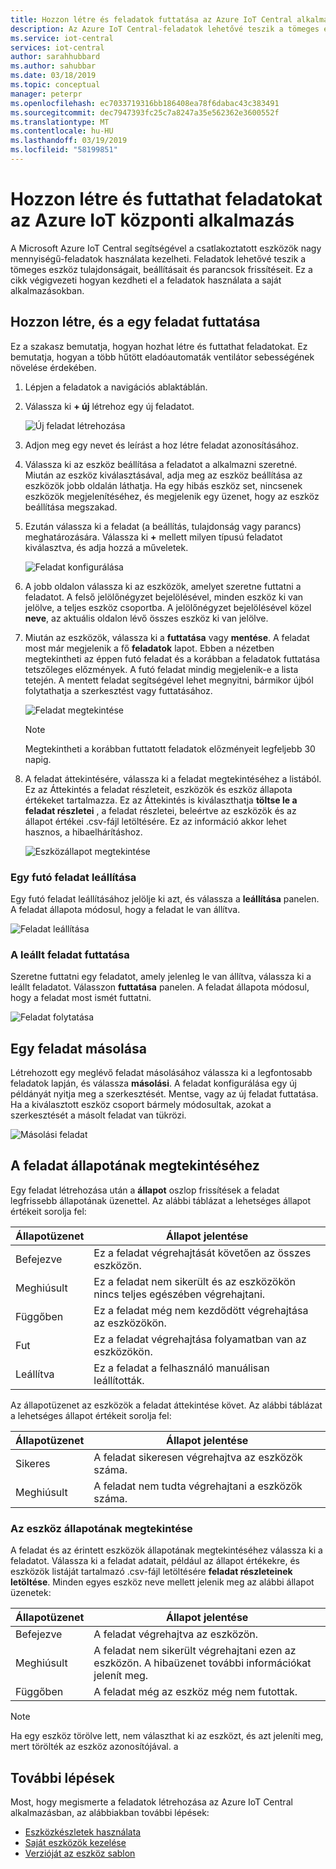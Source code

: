 ```yaml
---
title: Hozzon létre és feladatok futtatása az Azure IoT Central alkalmazásban |} A Microsoft Docs
description: Az Azure IoT Central-feladatok lehetővé teszik a tömeges eszköz felügyeleti képességei, például egy adott eszköztulajdonság frissítése, a beállítás vagy egy parancs végrehajtása.
ms.service: iot-central
services: iot-central
author: sarahhubbard
ms.author: sahubbar
ms.date: 03/18/2019
ms.topic: conceptual
manager: peterpr
ms.openlocfilehash: ec7033719316bb186408ea78f6dabac43c383491
ms.sourcegitcommit: dec7947393fc25c7a8247a35e562362e3600552f
ms.translationtype: MT
ms.contentlocale: hu-HU
ms.lasthandoff: 03/19/2019
ms.locfileid: "58199851"
---
```

# <a name="create-and-run-a-job-in-your-azure-iot-central-application"></a>Hozzon létre és futtathat feladatokat az Azure IoT központi alkalmazás

A Microsoft Azure IoT Central segítségével a csatlakoztatott eszközök nagy mennyiségű-feladatok használata kezelheti. Feladatok lehetővé teszik a tömeges eszköz tulajdonságait, beállításait és parancsok frissítéseit. Ez a cikk végigvezeti hogyan kezdheti el a feladatok használata a saját alkalmazásokban.

## <a name="create-and-run-a-job"></a>Hozzon létre, és a egy feladat futtatása

Ez a szakasz bemutatja, hogyan hozhat létre és futtathat feladatokat. Ez bemutatja, hogyan a több hűtött eladóautomaták ventilátor sebességének növelése érdekében.

1. Lépjen a feladatok a navigációs ablaktáblán.

1. Válassza ki **+ új** létrehoz egy új feladatot.

    ![Új feladat létrehozása](./media/howto-run-a-job/createnewjob.png)

1. Adjon meg egy nevet és leírást a hoz létre feladat azonosításához.

1. Válassza ki az eszköz beállítása a feladatot a alkalmazni szeretné. Miután az eszköz kiválasztásával, adja meg az eszköz beállítása az eszközök jobb oldalán láthatja. Ha egy hibás eszköz set, nincsenek eszközök megjelenítéséhez, és megjelenik egy üzenet, hogy az eszköz beállítása megszakad.

1. Ezután válassza ki a feladat (a beállítás, tulajdonság vagy parancs) meghatározására. Válassza ki **+** mellett milyen típusú feladatot kiválasztva, és adja hozzá a műveletek.

    ![Feladat konfigurálása](./media/howto-run-a-job/configurejob.png)

1. A jobb oldalon válassza ki az eszközök, amelyet szeretne futtatni a feladatot. A felső jelölőnégyzet bejelölésével, minden eszköz ki van jelölve, a teljes eszköz csoportba. A jelölőnégyzet bejelölésével közel **neve**, az aktuális oldalon lévő összes eszköz ki van jelölve.

1. Miután az eszközök, válassza ki a **futtatása** vagy **mentése**. A feladat most már megjelenik a fő **feladatok** lapot. Ebben a nézetben megtekintheti az éppen futó feladat és a korábban a feladatok futtatása tetszőleges előzmények. A futó feladat mindig megjelenik-e a lista tetején. A mentett feladat segítségével lehet megnyitni, bármikor újból folytathatja a szerkesztést vagy futtatásához.

    ![Feladat megtekintése](./media/howto-run-a-job/viewjob.png)

    > [!NOTE]
    > Megtekintheti a korábban futtatott feladatok előzményeit legfeljebb 30 napig.

1. A feladat áttekintésére, válassza ki a feladat megtekintéséhez a listából. Ez az Áttekintés a feladat részleteit, eszközök és eszköz állapota értékeket tartalmazza. Ez az Áttekintés is kiválaszthatja **töltse le a feladat részletei** , a feladat részletei, beleértve az eszközök és az állapot értékei .csv-fájl letöltésére. Ez az információ akkor lehet hasznos, a hibaelhárításhoz.

    ![Eszközállapot megtekintése](./media/howto-run-a-job/downloaddetails.png)

### <a name="stop-a-running-job"></a>Egy futó feladat leállítása

Egy futó feladat leállításához jelölje ki azt, és válassza a **leállítása** panelen. A feladat állapota módosul, hogy a feladat le van állítva.

   ![Feladat leállítása](./media/howto-run-a-job/stopjob.png)

### <a name="run-a-stopped-job"></a>A leállt feladat futtatása

Szeretne futtatni egy feladatot, amely jelenleg le van állítva, válassza ki a leállt feladatot. Válasszon **futtatása** panelen. A feladat állapota módosul, hogy a feladat most ismét futtatni.

   ![Feladat folytatása](./media/howto-run-a-job/resumejob.png)

## <a name="copy-a-job"></a>Egy feladat másolása

Létrehozott egy meglévő feladat másolásához válassza ki a legfontosabb feladatok lapján, és válassza **másolási**. A feladat konfigurálása egy új példányát nyitja meg a szerkesztését. Mentse, vagy az új feladat futtatása. Ha a kiválasztott eszköz csoport bármely módosultak, azokat a szerkesztését a másolt feladat van tükrözi.

   ![Másolási feladat](./media/howto-run-a-job/copyjob.png)

## <a name="view-the-job-status"></a>A feladat állapotának megtekintéséhez

Egy feladat létrehozása után a **állapot** oszlop frissítések a feladat legfrissebb állapotának üzenettel. Az alábbi táblázat a lehetséges állapot értékeit sorolja fel:

| Állapotüzenet       | Állapot jelentése                                          |
| -------------------- | ------------------------------------------------------- |
| Befejezve            | Ez a feladat végrehajtását követően az összes eszközön.              |
| Meghiúsult               | Ez a feladat nem sikerült és az eszközökön nincs teljes egészében végrehajtani.  |
| Függőben              | Ez a feladat még nem kezdődött végrehajtása az eszközökön.         |
| Fut              | Ez a feladat végrehajtása folyamatban van az eszközökön.             |
| Leállítva              | Ez a feladat a felhasználó manuálisan leállították.           |

Az állapotüzenet az eszközök a feladat áttekintése követ. Az alábbi táblázat a lehetséges állapot értékeit sorolja fel:

| Állapotüzenet       | Állapot jelentése                                                     |
| -------------------- | ------------------------------------------------------------------ |
| Sikeres            | A feladat sikeresen végrehajtva az eszközök száma.       |
| Meghiúsult               | A feladat nem tudta végrehajtani a eszközök száma.       |

### <a name="view-the-device-status"></a>Az eszköz állapotának megtekintése

A feladat és az érintett eszközök állapotának megtekintéséhez válassza ki a feladatot. Válassza ki a feladat adatait, például az állapot értékekre, és eszközök listáját tartalmazó .csv-fájl letöltésére **feladat részleteinek letöltése**. Minden egyes eszköz neve mellett jelenik meg az alábbi állapot üzenetek:

| Állapotüzenet       | Állapot jelentése                                                                |
| -------------------- | ----------------------------------------------------------------------------- |
| Befejezve            | A feladat végrehajtva az eszközön.                                     |
| Meghiúsult               | A feladat nem sikerült végrehajtani ezen az eszközön. A hibaüzenet további információkat jelenít meg.  |
| Függőben              | A feladat még az eszköz még nem futottak.                                   |

> [!NOTE]
> Ha egy eszköz törölve lett, nem választhat ki az eszközt, és azt jeleníti meg, mert törölték az eszköz azonosítójával. a

## <a name="next-steps"></a>További lépések

Most, hogy megismerte a feladatok létrehozása az Azure IoT Central alkalmazásban, az alábbiakban további lépések:

- [Eszközkészletek használata](howto-use-device-sets.md)
- [Saját eszközök kezelése](howto-manage-devices.md)
- [Verzióját az eszköz sablon](howto-version-devicetemplate.md)
